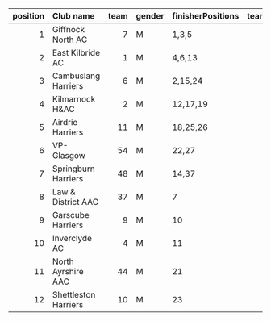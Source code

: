 |   position | Club name            |   team | gender   | finisherPositions   |   teamPoints |   penaltyPoints |   totalPoints |   totalFinishers | Website                               |
|-----------:|:---------------------|-------:|:---------|:--------------------|-------------:|----------------:|--------------:|-----------------:|:--------------------------------------|
|          1 | Giffnock North AC    |      7 | M        | 1,3,5               |            9 |               0 |             9 |               10 | https://www.giffnocknorth.co.uk/      |
|          2 | East Kilbride AC     |      1 | M        | 4,6,13              |           23 |               0 |            23 |                4 | http://www.ekac.org.uk/               |
|          3 | Cambuslang Harriers  |      6 | M        | 2,15,24             |           41 |               0 |            41 |                5 | https://cambuslangharriers.org/       |
|          4 | Kilmarnock H&AC      |      2 | M        | 12,17,19            |           48 |               0 |            48 |                6 | http://www.kilmarnockharriers.com/    |
|          5 | Airdrie Harriers     |     11 | M        | 18,25,26            |           69 |               0 |            69 |                3 | http://airdrieharriers.org/           |
|          6 | VP-Glasgow           |     54 | M        | 22,27               |           49 |              47 |            96 |                2 | nan                                   |
|          7 | Springburn Harriers  |     48 | M        | 14,37               |           51 |              47 |            98 |                2 | https://www.springburnharriers.co.uk/ |
|          8 | Law & District AAC   |     37 | M        | 7                   |            7 |              94 |           101 |                1 | http://www.lawaac.co.uk/              |
|          9 | Garscube Harriers    |      9 | M        | 10                  |           10 |              94 |           104 |                1 | https://www.garscubeharriers.org.uk/  |
|         10 | Inverclyde AC        |      4 | M        | 11                  |           11 |              94 |           105 |                1 | https://www.inverclydeac.org/         |
|         11 | North Ayrshire AAC   |     44 | M        | 21                  |           21 |              94 |           115 |                1 | https://naathletics.co.uk/            |
|         12 | Shettleston Harriers |     10 | M        | 23                  |           23 |              94 |           117 |                1 | http://shettlestonharriers.org.uk/    |